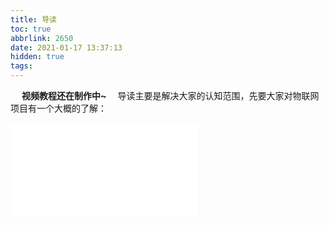 ```yaml
---
title: 导读
toc: true
abbrlink: 2650
date: 2021-01-17 13:37:13
hidden: true
tags:
---
```


&emsp; __视频教程还在制作中~__
&emsp;导读主要是解决大家的认知范围，先要大家对物联网项目有一个大概的了解：

<iframe src="//player.bilibili.com/player.html?bvid=BV1Mr4y1M7Kn&page=1" scrolling="no" border="0" frameborder="no" framespacing="0" allowfullscreen="true" class="bilibili-video"> </iframe>